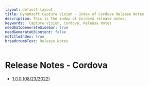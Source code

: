 ```yaml
---
layout: default-layout
title: Dynamsoft Capture Vision - Index of Cordova Release Notes
description: This is the index of Cordova release notes.
keywords:  Capture Vision, Cordova, Release Notes
needAutoGenerateSidebar: true
needGenerateH3Content: false
noTitleIndex: true
breadcrumbText: Release Notes
---
```


# Release Notes - Cordova

- [1.0.0 (08/23/2022)](cordova-1.md#100-08232022)
